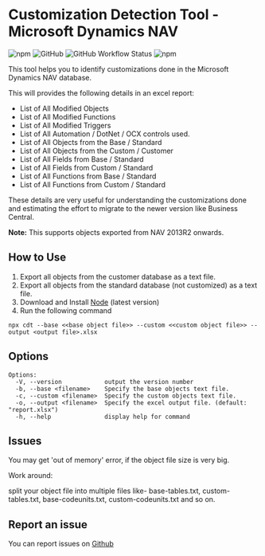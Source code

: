 # Customization Detection Tool - Microsoft Dynamics NAV

![npm](https://img.shields.io/npm/v/@msnraju/cdt)
![GitHub](https://img.shields.io/github/license/msnraju/cdt)
![GitHub Workflow Status](https://img.shields.io/github/workflow/status/msnraju/cdt/Build%20CDT)
![npm](https://img.shields.io/npm/dt/@msnraju/cdt)

This tool helps you to identify customizations done in the Microsoft Dynamics NAV database.

This will provides the following details in an excel report:

* List of All Modified Objects
* List of All Modified Functions
* List of All Modified Triggers
* List of All Automation / DotNet / OCX controls used.
* List of All Objects from the Base / Standard
* List of All Objects from the Custom / Customer
* List of All Fields from Base / Standard
* List of All Fields from Custom / Standard
* List of All Functions from Base / Standard
* List of All Functions from Custom / Standard

These details are very useful for understanding the customizations done and estimating the effort to migrate to the newer version like Business Central. 

**Note:** This supports objects exported from NAV 2013R2 onwards.

## How to Use

1. Export all objects from the customer database as a text file.
2. Export all objects from the standard database (not customized) as a text file.
3. Download and Install [Node](https://nodejs.org/en/download/) (latest version)
4. Run the following command

`npx cdt --base <<base object file>> --custom <<custom object file>> --output <output file>.xlsx`


## Options

```
Options:
  -V, --version            output the version number
  -b, --base <filename>    Specify the base objects text file.
  -c, --custom <filename>  Specify the custom objects text file.
  -o, --output <filename>  Specify the excel output file. (default: "report.xlsx")
  -h, --help               display help for command
```

## Issues

You may get 'out of memory' error, if the object file size is very big. 

Work around:

split your object file into multiple files like- base-tables.txt, custom-tables.txt, base-codeunits.txt, custom-codeunits.txt and so on.


## Report an issue
You can report issues on [Github](https://github.com/msnraju/cdt/issues)
